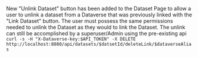 New "Unlink Dataset" button has been added to the Dataset Page to allow a user to unlink a dataset from a Dataverse that was previously linked with the "Link Dataset" button. The user must possess the same permissions needed to unlink the Dataset as they would to link the Dataset.
The unlink can still be accomplished by a superuser/Admin using the pre-existing api
`curl -s -H "X-Dataverse-key:$API_TOKEN" -X DELETE http://localhost:8080/api/datasets/$datsetId/deleteLink/$dataverseAlias`  
